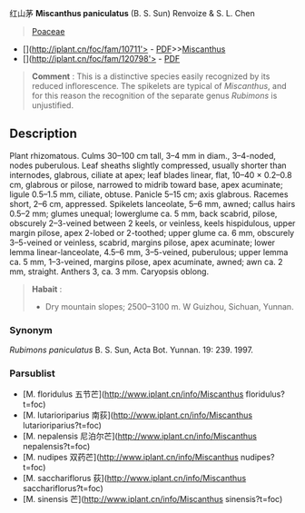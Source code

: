 红山茅 **Miscanthus paniculatus** (B. S. Sun) Renvoize & S. L. Chen

> [Poaceae](http://www.iplant.cn/info/Poaceae?t=foc)
* [](http://iplant.cn/foc/fam/10711'> - [PDF](http://iplant.cn/foc/pdf/Poaceae.pdf)>>[Miscanthus](http://www.iplant.cn/info/Miscanthus?t=foc)
* [](http://iplant.cn/foc/fam/120798'> - [PDF](http://www.iplant.cn/foc/pdf/Miscanthus.pdf)

> **Comment** : 
> This is a distinctive species easily recognized by its reduced inflorescence. The spikelets are typical of *Miscanthus*, and for this reason the recognition of the separate genus *Rubimons* is unjustified.

## Description

Plant rhizomatous. Culms 30–100 cm tall, 3–4 mm in diam., 3–4-noded, nodes puberulous. Leaf sheaths slightly compressed, usually shorter than internodes, glabrous, ciliate at apex; leaf blades linear, flat, 10–40 × 0.2–0.8 cm, glabrous or pilose, narrowed to midrib toward base, apex acuminate; ligule 0.5–1.5 mm, ciliate, obtuse. Panicle 5–15 cm; axis glabrous. Racemes short, 2–6 cm, appressed. Spikelets lanceolate, 5–6 mm, awned; callus hairs 0.5–2 mm; glumes unequal; lowerglume ca. 5 mm, back scabrid, pilose, obscurely 2–3-veined between 2 keels, or veinless, keels hispidulous, upper margin pilose, apex 2-lobed or 2-toothed; upper glume ca. 6 mm, obscurely 3–5-veined or veinless, scabrid, margins pilose, apex acuminate; lower lemma linear-lanceolate, 4.5–6 mm, 3–5-veined, puberulous; upper lemma ca. 5 mm, 1–3-veined, margins pilose, apex acuminate, awned; awn ca. 2 mm, straight. Anthers 3, ca. 3 mm. Caryopsis oblong.

> **Habait** : 
>* Dry mountain slopes; 2500–3100 m. W Guizhou, Sichuan, Yunnan.

### Synonym
*Rubimons paniculatus* B. S. Sun, Acta Bot. Yunnan. 19: 239. 1997.


### Parsublist

* [M.  floridulus  五节芒](http://www.iplant.cn/info/Miscanthus floridulus?t=foc)
* [M.  lutarioriparius  南荻](http://www.iplant.cn/info/Miscanthus lutarioriparius?t=foc)
* [M.  nepalensis  尼泊尔芒](http://www.iplant.cn/info/Miscanthus nepalensis?t=foc)
* [M.  nudipes  双药芒](http://www.iplant.cn/info/Miscanthus nudipes?t=foc)
* [M.  sacchariflorus  荻](http://www.iplant.cn/info/Miscanthus sacchariflorus?t=foc)
* [M.  sinensis  芒](http://www.iplant.cn/info/Miscanthus sinensis?t=foc)

